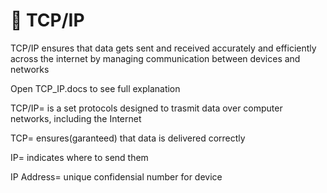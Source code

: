 # 🔶 TCP/IP

TCP/IP ensures that data gets sent and received accurately and efficiently across the internet by managing communication between devices and networks

Open TCP_IP.docs to see full explanation

TCP/IP= is a set protocols designed to trasmit data over computer networks, including the Internet

TCP= ensures(garanteed) that data is delivered correctly

IP= indicates where to send them

IP Address= unique confidensial number for device
